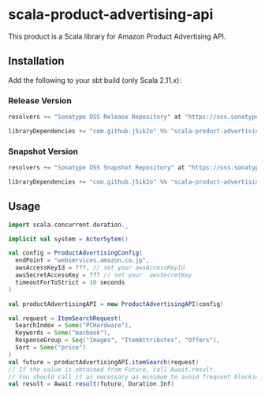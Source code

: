 # scala-product-advertising-api

This product is a Scala library for Amazon Product Advertising API. 

## Installation

Add the following to your sbt build (only Scala 2.11.x):

### Release Version

```scala
resolvers += "Sonatype OSS Release Repository" at "https://oss.sonatype.org/content/repositories/releases/"

libraryDependencies += "com.github.j5ik2o" %% "scala-product-advertising-api-core" % "1.0.2"
```

### Snapshot Version

```scala
resolvers += "Sonatype OSS Snapshot Repository" at "https://oss.sonatype.org/content/repositories/snapshots/"

libraryDependencies += "com.github.j5ik2o" %% "scala-product-advertising-api-core" % "1.0.3-SNAPSHOT"
```

## Usage

```scala
import scala.concurrent.duration._

implicit val system = ActorSytem()

val config = ProductAdvertisingConfig(
  endPoint = "webservices.amazon.co.jp",
  awsAccessKeyId = ???, // set your awsAccessKeyId
  awsSecretAccessKey = ??? // set your  awsSecretKey
  timeoutForToStrict = 10 seconds
)

val productAdvertisingAPI = new ProductAdvertisingAPI(config)

val request = ItemSearchRequest(
  SearchIndex = Some("PCHardware"),
  Keywords = Some("macbook"),
  ResponseGroup = Seq("Images", "ItemAttributes", "Offers"),
  Sort = Some("price")
)
val future = productAdvertisingAPI.itemSearch(request)
// If the value is obtained from Future, call Await.result. 
// You should call it as necessary as minimum to avoid frequent blocking.
val result = Await.result(future, Duration.Inf) 
```
